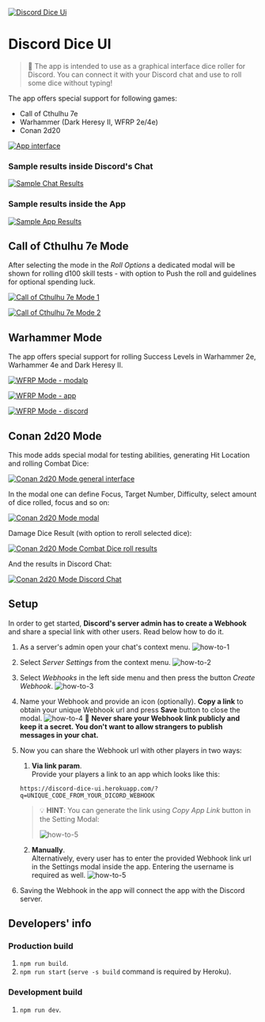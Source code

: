 <a href="http://fvcproductions.com"><img src="./public/logo192.png" title="Discord Dice Ui" alt="Discord Dice Ui"></a>

<!-- [![Discord Dice Ui](./public/logo192)](http://fvcproductions.com) -->

# Discord Dice UI

> 🎲 The app is intended to use as a graphical interface dice roller for Discord. You can connect it with your Discord chat and use to roll some dice without typing!

The app offers special support for following games:
- Call of Cthulhu 7e
- Warhammer (Dark Heresy II, WFRP 2e/4e)
- Conan 2d20

[![App interface](./public/app.png)]()

### Sample results inside Discord's Chat
[![Sample Chat Results](./public/chat-sample-results.png)]()

### Sample results inside the App
[![Sample App Results](./public/app-sample-results-1.png)]()

## Call of Cthulhu 7e Mode

After selecting the mode in the _Roll Options_ a dedicated modal will be shown for rolling d100 skill tests - with option to Push the roll and guidelines for optional spending luck.

[![Call of Cthulhu 7e Mode 1](./public/coc-mode-1.png)]()

[![Call of Cthulhu 7e Mode 2](./public/coc-mode-2.png)]()

## Warhammer Mode

The app offers special support for rolling Success Levels in Warhammer 2e, Warhammer 4e and Dark Heresy II.

[![WFRP Mode - modalp](./public/wfrp-modal.png)]()

[![WFRP Mode - app](./public/wfrp-result-app.png)]()

[![WFRP Mode - discord](./public/wfrp-result-discord.png)]()

## Conan 2d20 Mode

This mode adds special modal for testing abilities, generating Hit Location and rolling Combat Dice:

[![Conan 2d20 Mode general interface](./public/conan-mode-1.png)]()

In the modal one can define Focus, Target Number, Difficulty, select amount of dice rolled, focus and so on:

[![Conan 2d20 Mode modal](./public/conan-mode-2.png)]()

Damage Dice Result (with option to reroll selected dice):

[![Conan 2d20 Mode Combat Dice roll results](./public/conan-mode-3.png)]()

And the results in Discord Chat:

[![Conan 2d20 Mode Discord Chat](./public/conan-mode-4.png)]()


## Setup

In order to get started, **Discord's server admin has to create a Webhook** and share a special link with other users. Read below how to do it.

1. As a server's admin open your chat's context menu.
![how-to-1](./public/how-to-0.png)

2. Select _Server Settings_ from the context menu.
![how-to-2](./public/how-to-1.png)

3. Select _Webhooks_ in the left side menu and then press the button _Create Webhook_.
![how-to-3](./public/how-to-2.png)

4. Name your Webhook and provide an icon (optionally). **Copy a link** to obtain your unique Webhook url and press **Save** button to close the modal.
![how-to-4](./public/how-to-3.png)
🛑 **Never share your Webhook link publicly and keep it a secret. You don't want to allow strangers to publish messages in your chat.**   

5. Now you can share the Webhook url with other players in two ways:
    1. **Via link param**.  
    Provide your players a link to an app which looks like this:
    ```
    https://discord-dice-ui.herokuapp.com/?q=UNIQUE_CODE_FROM_YOUR_DICORD_WEBHOOK
    ```

    > 💡 **HINT**: You can generate the link using _Copy App Link_ button in the Setting Modal:
    >
    > ![how-to-5](./public/how-to-5.png)

    2. **Manually**.  
    Alternatively, every user has to enter the provided Webhook link url in the Settings modal inside the app. Entering the username is required as well.
    ![how-to-5](./public/how-to-4.png)

6. Saving the Webhook in the app will connect the app with the Discord server.

## Developers' info

### Production build

1. `npm run build`.
2. `npm run start` (`serve -s build` command is required by Heroku).

### Development build

1. `npm run dev`.